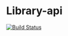 # Library-api

[![Build Status](https://travis-ci.com/Norbertoooo/library-api.svg?branch=master)](https://travis-ci.com/Norbertoooo/library-api)
